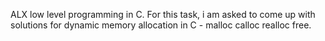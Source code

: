 ALX low level programming in C. For this task, i am asked to come up with solutions for dynamic memory allocation in C - malloc calloc realloc free.
